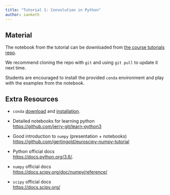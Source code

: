 ```yaml
---
title: "Tutorial 1: Convolution in Python"
author: sanketh
---
```


## Material

The notebook from the tutorial can be downloaded from
[the course tutorials repo](https://github.com/vistalab-technion/cs236860-tutorials).

We recommend cloning the repo with `git` and using `git pull` to update it next
time.

Students are encouraged to install the provided `conda` environment and play
with the examples from the notebook.

## Extra Resources

- `conda` [download](https://conda.io/miniconda.html) and
  [installation](https://conda.io/docs/user-guide/install/index.html).

- Detailed notebooks for learning python<br>
  <https://github.com/jerry-git/learn-python3>

- Good introduction to `numpy` (presentation + notebooks)<br>
  <https://github.com/gertingold/euroscipy-numpy-tutorial>

- Python official docs<br>
  <https://docs.python.org/3.6/>.

- `numpy` official docs<br>
  <https://docs.scipy.org/doc/numpy/reference/>

- `scipy` official docs<br>
  <https://docs.scipy.org/>